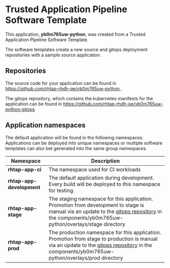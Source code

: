 # Trusted Application Pipeline Software Template

This application, **yb0m765uw-python**, was created from a Trusted Application Pipeline Software Template.

The software templates create a new source and gitops deployment repositories with a sample source application. 

## Repositories

The source code for your application can be found in [https://github.com/rhtap-rhdh-qe/yb0m765uw-python ](https://github.com/rhtap-rhdh-qe/yb0m765uw-python ).
 
The gitops repository, which contains the kubernetes manifests for the application can be found in 
[https://github.com/rhtap-rhdh-qe/yb0m765uw-python-gitops ](https://github.com/rhtap-rhdh-qe/yb0m765uw-python-gitops ) 

## Application namespaces 

The default application will be found in the following namespaces. Applications can be deployed into unique namespaces or multiple software templates can also bet generated into the same group namespaces.  

|  Namespace   |  Description   |  
| -------- | -------- |
| **rhtap-app-ci** | The namespace used for CI workloads |
| **rhtap-app-development** | The default application during development. Every build will be deployed to this namespace for testing. |
| **rhtap-app-stage** | The staging namespace for this application. Promotion from development to stage is manual via an update to the [gitops repository](https://github.com/rhtap-rhdh-qe/yb0m765uw-python-gitops ) in the components/yb0m765uw-python/overlays/stage directory |
| **rhtap-app-prod** | The production namespace for this application. Promotion from stage to production is manual via an update to the [gitops repository](https://github.com/rhtap-rhdh-qe/yb0m765uw-python-gitops ) in the components/yb0m765uw-python/overlays/prod directory |